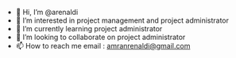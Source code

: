 - 👋 Hi, I’m @arenaldi
- 👀 I’m interested in project management and project administrator
- 🌱 I’m currently learning project administrator
- 💞️ I’m looking to collaborate on project administrator
- 📫 How to reach me email : amranrenaldi@gmail.com

<!---
arenaldi/arenaldi is a ✨ special ✨ repository because its `README.md` (this file) appears on your GitHub profile.
You can click the Preview link to take a look at your changes.
--->
